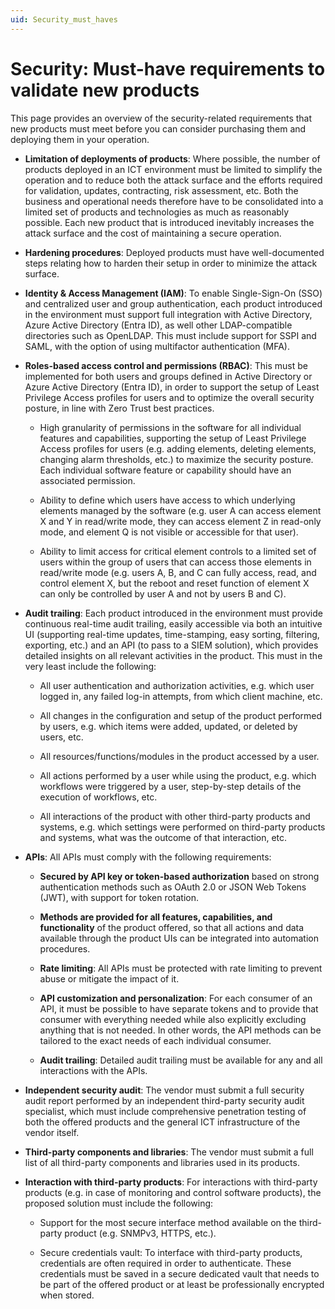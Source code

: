 ```yaml
---
uid: Security_must_haves
---
```


# Security: Must-have requirements to validate new products

This page provides an overview of the security-related requirements that new products must meet before you can consider purchasing them and deploying them in your operation.

- **Limitation of deployments of products**: Where possible, the number of products deployed in an ICT environment must be limited to simplify the operation and to reduce both the attack surface and the efforts required for validation, updates, contracting, risk assessment, etc. Both the business and operational needs therefore have to be consolidated into a limited set of products and technologies as much as reasonably possible. Each new product that is introduced inevitably increases the attack surface and the cost of maintaining a secure operation.

- **Hardening procedures**: Deployed products must have well-documented steps relating how to harden their setup in order to minimize the attack surface.

- **Identity & Access Management (IAM)**: To enable Single-Sign-On (SSO) and centralized user and group authentication, each product introduced in the environment must support full integration with Active Directory, Azure Active Directory (Entra ID), as well other LDAP-compatible directories such as OpenLDAP. This must include support for SSPI and SAML, with the option of using multifactor authentication (MFA).

- **Roles-based access control and permissions (RBAC)**: This must be implemented for both users and groups defined in Active Directory or Azure Active Directory (Entra ID), in order to support the setup of Least Privilege Access profiles for users and to optimize the overall security posture, in line with Zero Trust best practices.

  - High granularity of permissions in the software for all individual features and capabilities, supporting the setup of Least Privilege Access profiles for users (e.g. adding elements, deleting elements, changing alarm thresholds, etc.) to maximize the security posture. Each individual software feature or capability should have an associated permission.

  - Ability to define which users have access to which underlying elements managed by the software (e.g. user A can access element X and Y in read/write mode, they can access element Z in read-only mode, and element Q is not visible or accessible for that user).

  - Ability to limit access for critical element controls to a limited set of users within the group of users that can access those elements in read/write mode (e.g. users A, B, and C can fully access, read, and control element X, but the reboot and reset function of element X can only be controlled by user A and not by users B and C).

- **Audit trailing**: Each product introduced in the environment must provide continuous real-time audit trailing, easily accessible via both an intuitive UI (supporting real-time updates, time-stamping, easy sorting, filtering, exporting, etc.) and an API (to pass to a SIEM solution), which provides detailed insights on all relevant activities in the product. This must in the very least include the following:

  - All user authentication and authorization activities, e.g. which user logged in, any failed log-in attempts, from which client machine, etc.

  - All changes in the configuration and setup of the product performed by users, e.g. which items were added, updated, or deleted by users, etc.

  - All resources/functions/modules in the product accessed by a user.

  - All actions performed by a user while using the product, e.g. which workflows were triggered by a user, step-by-step details of the execution of workflows, etc.

  - All interactions of the product with other third-party products and systems, e.g. which settings were performed on third-party products and systems, what was the outcome of that interaction, etc.

- **APIs**: All APIs must comply with the following requirements:

  - **Secured by API key or token-based authorization** based on strong authentication methods such as OAuth 2.0 or JSON Web Tokens (JWT), with support for token rotation.

  - **Methods are provided for all features, capabilities, and functionality** of the product offered, so that all actions and data available through the product UIs can be integrated into automation procedures.

  - **Rate limiting**: All APIs must be protected with rate limiting to prevent abuse or mitigate the impact of it.

  - **API customization and personalization**: For each consumer of an API, it must be possible to have separate tokens and to provide that consumer with everything needed while also explicitly excluding anything that is not needed. In other words, the API methods can be tailored to the exact needs of each individual consumer.

  - **Audit trailing**: Detailed audit trailing must be available for any and all interactions with the APIs.

- **Independent security audit**: The vendor must submit a full security audit report performed by an independent third-party security audit specialist, which must include comprehensive penetration testing of both the offered products and the general ICT infrastructure of the vendor itself.

- **Third-party components and libraries**: The vendor must submit a full list of all third-party components and libraries used in its products.

- **Interaction with third-party products**: For interactions with third-party products (e.g. in case of monitoring and control software products), the proposed solution must include the following:

  - Support for the most secure interface method available on the third-party product (e.g. SNMPv3, HTTPS, etc.).

  - Secure credentials vault: To interface with third-party products, credentials are often required in order to authenticate. These credentials must be saved in a secure dedicated vault that needs to be part of the offered product or at least be professionally encrypted when stored.
